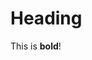 <html>
  <head><title>HTML title</title></head>
  <body>
    <h1>Heading</h1>
    <p>This is <b>bold</b>!</p>
  </body>
</html>
